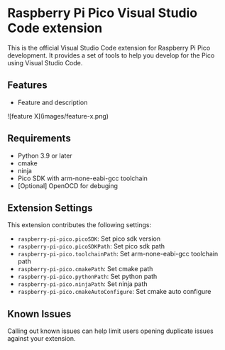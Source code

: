 # Raspberry Pi Pico Visual Studio Code extension

This is the official Visual Studio Code extension for Raspberry Pi Pico development. It provides a set of tools to help you develop for the Pico using Visual Studio Code.

## Features

- Feature and description

\!\[feature X\]\(images/feature-x.png\)

## Requirements

- Python 3.9 or later
- cmake
- ninja
- Pico SDK with arm-none-eabi-gcc toolchain
- \[Optional\] OpenOCD for debuging

## Extension Settings

This extension contributes the following settings:

* `raspberry-pi-pico.picoSDK`: Set pico sdk version
* `raspberry-pi-pico.picoSDKPath`: Set pico sdk path
* `raspberry-pi-pico.toolchainPath`: Set arm-none-eabi-gcc toolchain path
* `raspberry-pi-pico.cmakePath`: Set cmake path
* `raspberry-pi-pico.pythonPath`: Set python path
* `raspberry-pi-pico.ninjaPath`: Set ninja path
* `raspberry-pi-pico.cmakeAutoConfigure`: Set cmake auto configure

## Known Issues

Calling out known issues can help limit users opening duplicate issues against your extension.
